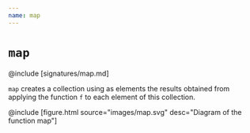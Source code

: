 ```yaml
---
name: map
---
```


# `map`

@include [signatures/map.md]

`map` creates a collection using as elements the results obtained from applying the function `f` to each element of this collection.

@include [figure.html source="images/map.svg" desc="Diagram of the function map"]
